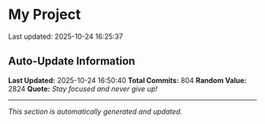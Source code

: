 # My Project


Last updated: 2025-10-24 16:25:37











































































































































































































































































































































































































































































































































































































































































































































































































































































































































































































































































































































































































































## Auto-Update Information

**Last Updated:** 2025-10-24 16:50:40
**Total Commits:** 804
**Random Value:** 2824
**Quote:** _Stay focused and never give up!_

---
_This section is automatically generated and updated._